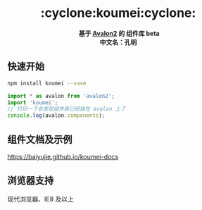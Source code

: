 <h1 align="center">:cyclone:koumei:cyclone:</h1>

<div align="center">
  <strong>基于 <a href="https://github.com/RubyLouvre/avalon">Avalon2</a> 的 组件库 beta</strong>
</div>
<div align="center">
  <strong>中文名：孔明</strong>
</div>

## 快速开始

``` bash
npm install koumei --save
```

``` js
import * as avalon from 'avalon2';
import 'koumei';
// 打印一下会发现组件库已经挂在 avalon 上了
console.log(avalon.components);
```

## 组件文档及示例

https://baiyujie.github.io/koumei-docs

## 浏览器支持

现代浏览器、IE8 及以上
